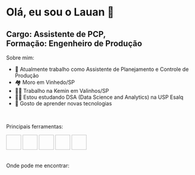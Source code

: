 # Olá, eu sou o Lauan 👋
## Cargo: Assistente de PCP, <br> Formação: Engenheiro de Produção

Sobre mim:

- 🔭 Atualmente trabalho como Assistente de Planejamento e Controle de Produção
- 🏘️ Moro em Vinhedo/SP
- 👨‍💼 Trabalho na Kemin em Valinhos/SP
- 👨‍💻 Estou estudando DSA (Data Science and Analytics) na USP Esalq
- 💬 Gosto de aprender novas tecnologias

<br>

Principais ferramentas:

<div>
  <img height="40" width="40" src=" ">
  <img height="40" width="40" src=" ">
  <img height="40" width="40" src=" ">
  <img height="40" width="40" src=" ">
  <img height="40" width="40" src=" ">  
</div>

<br>

Onde pode me encontrar:
<div>
  <a href="https://br.linkedin.com/in/lauan-lopes-5a7280163">
    <img height="40" width="40" src="
  </a>
</div>

<br>

